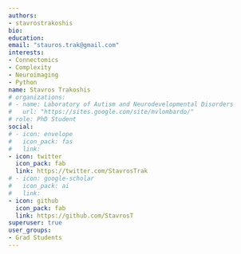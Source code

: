 ```yaml
---
authors:
- stavrostrakoshis
bio:
education:
email: "stauros.trak@gmail.com"
interests:
- Connectomics
- Complexity
- Neuroimaging
- Python
name: Stavros Trakoshis
# organizations:
# - name: Laboratory of Autism and Neurodevelopmental Disorders
#   url: "https://sites.google.com/site/mvlombardo/"
# role: PhD Student
social:
# - icon: envelope
#   icon_pack: fas
#   link:
- icon: twitter
  icon_pack: fab
  link: https://twitter.com/StavrosTrak
# - icon: google-scholar
#   icon_pack: ai
#   link:
- icon: github
  icon_pack: fab
  link: https://github.com/StavrosT
superuser: true
user_groups:
- Grad Students
---
```

